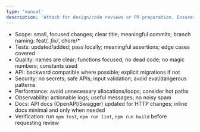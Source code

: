 ```yaml
---
type: 'manual'
description: 'Attach for design/code reviews or PR preparation. Ensures production-readiness and demo consistency.'
---
```


- Scope: small, focused changes; clear title; meaningful commits; branch naming: feat/_, fix/_, chore/\*
- Tests: updated/added; pass locally; meaningful assertions; edge cases covered
- Quality: names are clear; functions focused; no dead code; no magic numbers; constants used
- API: backward compatible where possible; explicit migrations if not
- Security: no secrets; safe APIs; input validation; avoid eval/dangerous patterns
- Performance: avoid unnecessary allocations/loops; consider hot paths
- Observability: actionable logs; useful messages; no noisy spam
- Docs: API docs (OpenAPI/Swagger) updated for HTTP changes; inline docs minimal and only when needed
- Verification: run `npm test`, `npm run lint`, `npm run build` before requesting review
